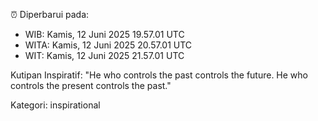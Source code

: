 ⏰ Diperbarui pada:
- WIB: Kamis, 12 Juni 2025 19.57.01 UTC
- WITA: Kamis, 12 Juni 2025 20.57.01 UTC
- WIT: Kamis, 12 Juni 2025 21.57.01 UTC

Kutipan Inspiratif:
"He who controls the past controls the future. He who controls the present controls the past."


Kategori: inspirational

